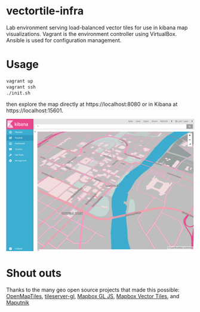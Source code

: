 # vectortile-infra
Lab environment serving load-balanced vector tiles for use in kibana map visualizations.
Vagrant is the environment controller using VirtualBox.
Ansible is used for configuration management.

# Usage
```
vagrant up
vagrant ssh
./init.sh
```
then explore the map directly at https://localhost:8080 or in Kibana at https://localhost:15601.

![The vector map in Kibana](images/kibana.png)

# Shout outs
Thanks to the many geo open source projects that made this possible: [OpenMapTiles](https://github.com/openmaptiles), [tileserver-gl](https://github.com/klokantech/tileserver-gl), [Mapbox GL JS](https://www.mapbox.com/mapbox-gl-js/api/), [Mapbox Vector Tiles](https://www.mapbox.com/vector-tiles/specification/), and [Maputnik](https://github.com/maputnik/editor)
